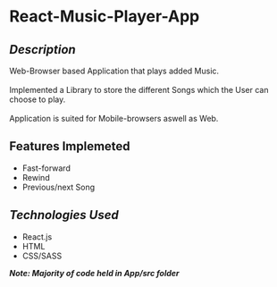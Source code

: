 # React-Music-Player-App

***Description***
------------------
Web-Browser based Application that plays added Music. <br/> <br/>
Implemented a Library to store the different Songs which the User can choose to play. <br/> <br/>
Application is suited for Mobile-browsers aswell as Web.


Features Implemeted
--------------------
- Fast-forward 
- Rewind 
- Previous/next Song


***Technologies Used***
--------------------------
- React.js
- HTML
- CSS/SASS



***Note: Majority of code held in App/src folder***
